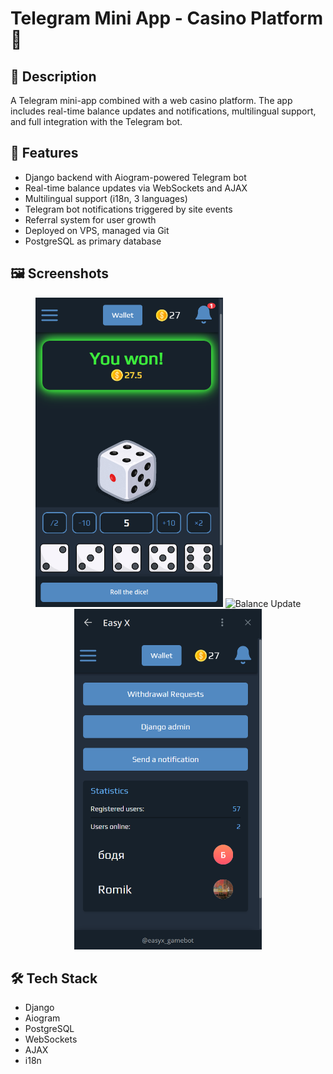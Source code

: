 # Telegram Mini App - Casino Platform 🎰

## 📌 Description
A Telegram mini-app combined with a web casino platform. The app includes real-time balance updates and notifications, multilingual support, and full integration with the Telegram bot.

## 🚀 Features
- Django backend with Aiogram-powered Telegram bot
- Real-time balance updates via WebSockets and AJAX
- Multilingual support (i18n, 3 languages)
- Telegram bot notifications triggered by site events
- Referral system for user growth
- Deployed on VPS, managed via Git
- PostgreSQL as primary database

## 🖼️ Screenshots
<p align="center">
  <img src="screenshots/homepage.png" alt="Home Page" width="300"/>
  <img src="screenshots/balance.png" alt="Balance Update" width="300"/>
  <img src="screenshots/admin-panel.png" alt="Balance Update" width="300"/>
</p>


## 🛠️ Tech Stack
- Django
- Aiogram
- PostgreSQL
- WebSockets
- AJAX
- i18n
